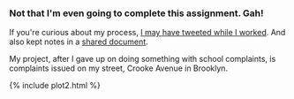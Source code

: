 ### Not that I'm even going to complete this assignment. Gah!

If you're curious about my process, 
[I may have tweeted while I worked](https://twitter.com/zinelib/status/1003049070200573952). And also kept notes in a 
[shared document](https://docs.google.com/document/d/e/2PACX-1vQBpKUrJ_JT9wRzthy6ZwirWoOHlRYixf4DQS6P8GN4XElzwkeEkyrLbmbhN23YFJJ6teG_6mOo2RKi/pub). 

My project, after I gave up on doing something with school complaints, is complaints issued on my street, Crooke Avenue in Brooklyn. 

{% include plot2.html %} 
